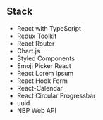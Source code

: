 ## Stack

- React with TypeScript
- Redux Toolkit
- React Router
- Chart.js
- Styled Components
- Emoji Picker React
- React Lorem Ipsum
- React Hook Form
- React-Calendar
- React Circular Progressbar
- uuid
- NBP Web API
